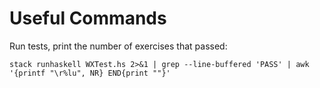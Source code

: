 # Useful Commands

Run tests, print the number of exercises that passed:

```shell script
stack runhaskell WXTest.hs 2>&1 | grep --line-buffered 'PASS' | awk '{printf "\r%lu", NR} END{print ""}'
```
